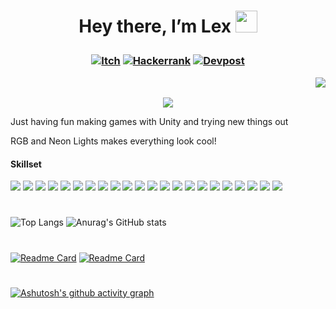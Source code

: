 # <p align="center"> Hey there, I’m Lex <img src="https://media.giphy.com/media/hvRJCLFzcasrR4ia7z/giphy.gif" width="35px"></p>

<!-- Top Banner -->
### <p align="center"> [![Itch](https://img.shields.io/badge/-itch.io-blue?style=for-the-badge)](https://mynameslex.itch.io/) [![Hackerrank](https://img.shields.io/badge/-Hackerrank-blue?style=for-the-badge)](https://www.hackerrank.com/MyNamesLex) [![Devpost](https://img.shields.io/badge/-Devpost-blue?style=for-the-badge)](https://devpost.com/MyNamesLex?ref_content=user-portfolio&ref_feature=portfolio&ref_medium=global-nav) <p align="right">![](https://komarev.com/ghpvc/?username=MyNamesLex&color=blue)</p>

<p align="center">
  <a href="https://github.com/DenverCoder1/readme-typing-svg"><img src="https://readme-typing-svg.herokuapp.com/?lines=Game+Developer;Unity+Is+Fun;Probably+Trying+Something+Out&font=Fira%20Code&center=true&color=007dc6"></a>
</p>

Just having fun making games with Unity and trying new things out

RGB and Neon Lights makes everything look cool!
 
#### Skillset
<img src="https://img.shields.io/badge/-Unity-blue" /> <img src="https://img.shields.io/badge/-Ren'py-blue" />
<img src="https://img.shields.io/badge/-C%2B%2B-blue"/>
<img src="https://img.shields.io/badge/-C%23-blue"/>
<img src="https://img.shields.io/badge/-Python-blue"/>
<img src="https://img.shields.io/badge/-CSS-blue"/>
<img src="https://img.shields.io/badge/-HTML-blue"/>
<img src="https://img.shields.io/badge/-Lua-blue"/>
<img src="https://img.shields.io/badge/-Java-blue"/>
<img src="https://img.shields.io/badge/-Processing-blue"/>
<img src="https://img.shields.io/badge/-OpenGL-blue"/>
<img src="https://img.shields.io/badge/-GLSL-blue"/>
<img src="https://img.shields.io/badge/-Blender-blue"/>
<img src="https://img.shields.io/badge/-Audacity-blue"/>
<img src="https://img.shields.io/badge/-Gimp-blue"/>
<img src="https://img.shields.io/badge/-OBS-blue"/>
<img src="https://img.shields.io/badge/-Movie%20Studio%2016-blue"/>
<img src="https://img.shields.io/badge/-Bosca%20Ceoil-blue"/>
<img src="https://img.shields.io/badge/-Aesprite-blue"/>
<img src="https://img.shields.io/badge/-SFXR-blue"/>
<img src="https://img.shields.io/badge/-Git-blue"/>
<img src="https://img.shields.io/badge/-Markdown-blue"/>

#

![Top Langs](https://github-readme-stats.vercel.app/api/top-langs/?username=mynameslex&hide=hlsl&langs_count=4&layout=default&hide_border=true&theme=yeblu)
![Anurag's GitHub stats](https://github-readme-stats.vercel.app/api?username=mynameslex&show_icons=true&theme=yeblu&hide_border=true)

#

[![Readme Card](https://github-readme-stats.vercel.app/api/pin/?username=mynameslex&repo=All-Jam-Games&show_owner=true&theme=yeblu&hide_border=true)](https://github.com/MyNamesLex/All-Jam-Games)
[![Readme Card](https://github-readme-stats.vercel.app/api/pin/?username=mynameslex&repo=Favourites-I-Made&show_owner=true&theme=yeblu&hide_border=true)](https://github.com/MyNamesLex/Favourites-I-Made)

#

[![Ashutosh's github activity graph](https://activity-graph.herokuapp.com/graph?username=mynameslex&bg_color=002046&color=ffff00&line=ffff00&point=ffffff&area_color000000&area=true&hide_border=true)](https://github.com/ashutosh00710/github-readme-activity-graph)
